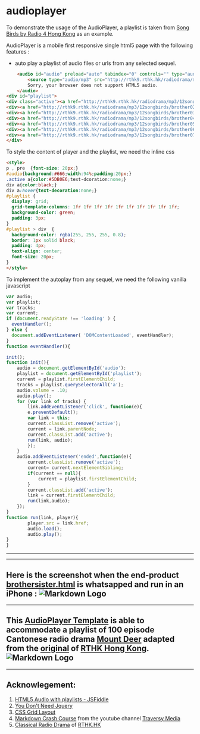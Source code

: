 # audioplayer
To demonstrate the usage of the AudioPlayer, a playlist is taken from [Song Birds by Radio 4 Hong Kong](http://rthk9.rthk.hk/radiodrama/12songbirds/songbirds.htm) as an example.

AudioPlayer is a mobile first responsive single html5 page with the following features :
* auto play a playlist of audio files or urls from any selected sequel.

```html
    <audio id="audio" preload="auto" tabindex="0" controls="" type="audio/mpeg">
        <source type="audio/mp3" src="http://rthk9.rthk.hk/radiodrama/mp3/12songbirds/brother01.mp3">
        Sorry, your browser does not support HTML5 audio.
    </audio>
<div id="playlist">
<div class="active"><a href="http://rthk9.rthk.hk/radiodrama/mp3/12songbirds/brother01.mp3">1</a></div>
<div><a href="http://rthk9.rthk.hk/radiodrama/mp3/12songbirds/brother02.mp3">2</a></div>
<div><a href="http://rthk9.rthk.hk/radiodrama/mp3/12songbirds/brother03.mp3">3</a></div>
<div><a href="http://rthk9.rthk.hk/radiodrama/mp3/12songbirds/brother04.mp3">4</a></div>
<div><a href="http://rthk9.rthk.hk/radiodrama/mp3/12songbirds/brother05.mp3">5</a></div>
<div><a href="http://rthk9.rthk.hk/radiodrama/mp3/12songbirds/brother06.mp3">6</a></div>
<div><a href="http://rthk9.rthk.hk/radiodrama/mp3/12songbirds/brother07.mp3">7</a></div>
</div>
```
To style the content of player and the playlist, we need the inline css
```html
<style>
p , pre  {font-size: 20px;}    
#audio{background:#666;width:94%;padding:20px;}
.active a{color:#5DB0E6;text-dcoration:none;}
div a{color:black;}
div a:hover{text-decoration:none;}
#playlist {
  display: grid;
  grid-template-columns: 1fr 1fr 1fr 1fr 1fr 1fr 1fr 1fr 1fr 1fr;
  background-color: green;
  padding: 3px;
}
#playlist > div  {
  background-color: rgba(255, 255, 255, 0.8);
  border: 1px solid black;
  padding: 4px;
  text-align: center;
  font-size: 20px;
}
</style>
```
To implement the autoplay from any sequel, we need the following vanilla javascript
```javascript
var audio;
var playlist;
var tracks;
var current;
if (document.readyState !== 'loading' ) {
  eventHandler();
} else {
  document.addEventListener( 'DOMContentLoaded', eventHandler);  
}  
function eventHandler(){

init();
function init(){
    audio = document.getElementById('audio');
    playlist = document.getElementById('playlist');
    current = playlist.firstElementChild;
    tracks = playlist.querySelectorAll('a');
    audio.volume = .10;
    audio.play();
    for (var link of tracks) {
        link.addEventListener('click', function(e){ 
        e.preventDefault();
        var link = this;
        current.classList.remove('active');
        current = link.parentNode;
        current.classList.add('active');
        run(link, audio);
        });
    }
    audio.addEventListener('ended',function(e){
        current.classList.remove('active');
        current= current.nextElementSibling;
        if(current == null){
            current = playlist.firstElementChild;
        }
        current.classList.add('active');
        link = current.firstElementChild;
        run(link,audio);
    });
}
function run(link, player){
        player.src = link.href;
        audio.load();
        audio.play();
}
}	
```
---
___

Here is the screenshot when the end-product [brothersister.html](brothersister.html) is whatsapped and run in an iPhone :
![Markdown Logo](screenshot/brothersister.jpeg)
---
___
This [AudioPlayer Template](indexTemplate.html) is able to accommodate a playlist of 100 episode Cantonese radio drama [Mount Deer](rthk_radiodrama/鹿鼎記.html) adapted from the [original](http://rthk9.rthk.hk/radiodrama/5martial/mountdeer.htm) of [RTHK Hong Kong](http://www.rthk.hk/?lang=en). 
![Markdown Logo](screenshot/mountaindeer.jpeg)
---
___
## Acknowlegement:
1. [HTML5 Audio with playlists - JSFiddle](http://jsfiddle.net/lastrose/vkMqR/?utm_source=website&utm_medium=embed&utm_campaign=vkMqR)
1. [You Don't Need Jquery](https://github.com/nefe/You-Dont-Need-jQuery)
1. [CSS Grid Layout](https://www.w3schools.com/css/css_grid_container.asp)
1. [Markdown Crash Course](https://www.youtube.com/watch?v=HUBNt18RFbo) from the youtube channel [Traversy Media](https://www.youtube.com/channel/UC29ju8bIPH5as8OGnQzwJyA)
1. [Classical Radio Drama](http://rthk9.rthk.hk/radiodrama/) of [RTHK.HK](http://www.rthk.hk/)